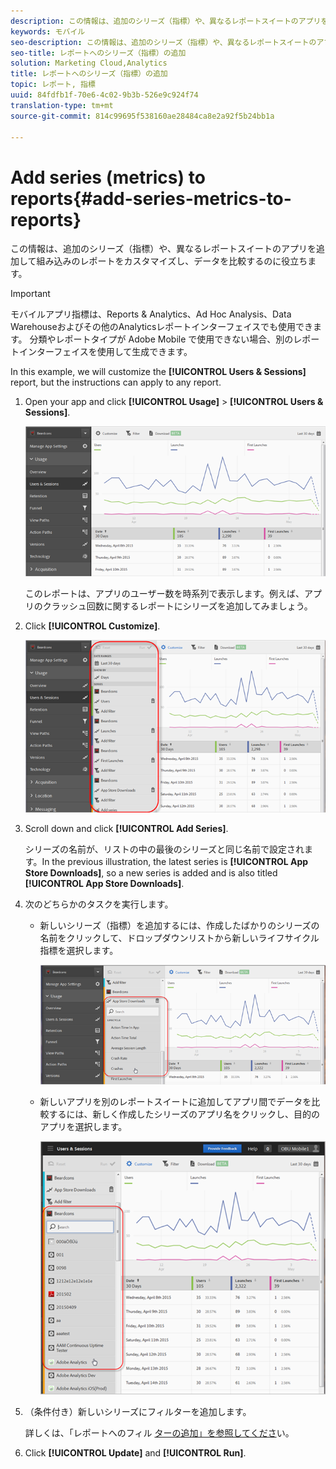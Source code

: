 ```yaml
---
description: この情報は、追加のシリーズ（指標）や、異なるレポートスイートのアプリを追加して組み込みのレポートをカスタマイズし、データを比較するのに役立ちます。
keywords: モバイル
seo-description: この情報は、追加のシリーズ（指標）や、異なるレポートスイートのアプリを追加して組み込みのレポートをカスタマイズし、データを比較するのに役立ちます。
seo-title: レポートへのシリーズ（指標）の追加
solution: Marketing Cloud,Analytics
title: レポートへのシリーズ（指標）の追加
topic: レポート, 指標
uuid: 84fdfb1f-70e6-4c02-9b3b-526e9c924f74
translation-type: tm+mt
source-git-commit: 814c99695f538160ae28484ca8e2a92f5b24bb1a

---
```



# Add series (metrics) to reports{#add-series-metrics-to-reports}

この情報は、追加のシリーズ（指標）や、異なるレポートスイートのアプリを追加して組み込みのレポートをカスタマイズし、データを比較するのに役立ちます。

>[!IMPORTANT]
>
>モバイルアプリ指標は、Reports &amp; Analytics、Ad Hoc Analysis、Data Warehouseおよびその他のAnalyticsレポートインターフェイスでも使用できます。 分類やレポートタイプが Adobe Mobile で使用できない場合、別のレポートインターフェイスを使用して生成できます。

In this example, we will customize the **[!UICONTROL Users &amp; Sessions]** report, but the instructions can apply to any report.

1. Open your app and click **[!UICONTROL Usage]** &gt; **[!UICONTROL Users &amp; Sessions]**.

   ![手順の結果](assets/customize1.png)

   このレポートは、アプリのユーザー数を時系列で表示します。例えば、アプリのクラッシュ回数に関するレポートにシリーズを追加してみましょう。

1. Click **[!UICONTROL Customize]**.

   ![手順の結果](assets/customize2.png)

1. Scroll down and click **[!UICONTROL Add Series]**.

   シリーズの名前が、リストの中の最後のシリーズと同じ名前で設定されます。In the previous illustration, the latest series is **[!UICONTROL App Store Downloads]**, so a new series is added and is also titled **[!UICONTROL App Store Downloads]**.

1. 次のどちらかのタスクを実行します。

   * 新しいシリーズ（指標）を追加するには、作成したばかりのシリーズの名前をクリックして、ドロップダウンリストから新しいライフサイクル指標を選択します。

      ![手順の結果](assets/add_series.png)

   * 新しいアプリを別のレポートスイートに追加してアプリ間でデータを比較するには、新しく作成したシリーズのアプリ名をクリックし、目的のアプリを選択します。

      ![](assets/add_series_app.png)

1. （条件付き）新しいシリーズにフィルターを追加します。

   詳しくは、「レポートへのフィル [ターの追加」を参照してくださ](/help/using/usage/reports-customize/t-reports-customize.md)い。
1. Click **[!UICONTROL Update]** and **[!UICONTROL Run]**.
